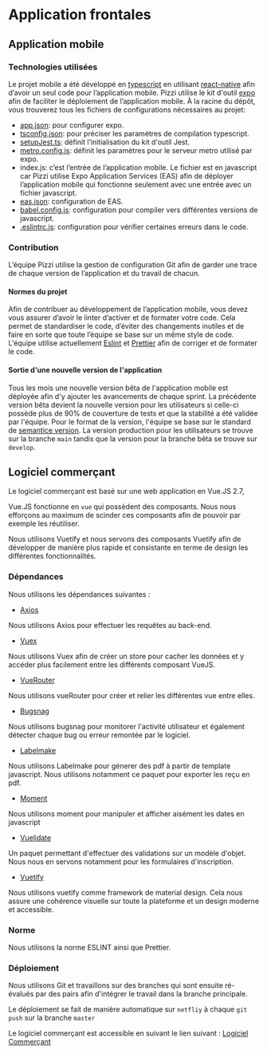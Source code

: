 # Application frontales

## Application mobile

### Technologies utilisées

Le projet mobile a été développé en [typescript](https://www.typescriptlang.org/) en utilisant [react-native](https://reactnative.dev/) afin d’avoir un seul code pour l’application mobile. Pizzi utilise le kit d'outil [expo](https://docs.expo.dev/) afin de faciliter le déploiement de l’application mobile.
À la racine du dépôt, vous trouverez tous les fichiers de configurations nécessaires au projet:
- [app.json](https://docs.expo.dev/versions/latest/config/app/): pour configurer expo.
- [tsconfig.json](https://www.typescriptlang.org/docs/handbook/tsconfig-json.html): pour préciser les paramètres de compilation typescript.
- [setupJest.ts](https://jestjs.io/docs/configuration): définit l’initialisation du kit d'outil Jest.
- [metro.config.js](https://docs.expo.dev/guides/customizing-metro/): définit les paramètres pour le serveur metro utilisé par expo.
- index.js: c’est l’entrée de l’application mobile. Le fichier est en javascript car Pizzi utilise Expo Application Services (EAS) afin de déployer l’application mobile qui fonctionne seulement avec une entrée avec un fichier javascript.
- [eas.json](https://docs.expo.dev/build/eas-json/): configuration de EAS.
- [babel.config.js](https://babeljs.io/docs/en/configuration): configuration pour compiler vers différentes versions de javascript.
- [.eslintrc.js](https://eslint.org/docs/latest/user-guide/configuring/): configuration pour vérifier certaines erreurs dans le code.

### Contribution

L’équipe Pizzi utilise la gestion de configuration Git afin de garder une trace de chaque version de l’application et du travail de chacun.

#### Normes du projet

Afin de contribuer au développement de l’application mobile, vous devez vous assurer d’avoir le linter d’activer et de formater votre code. Cela permet de standardiser le code, d’éviter des changements inutiles et de faire en sorte que toute l’équipe se base sur un même style de code. L'équipe utilise actuellement [Eslint](https://eslint.org/) et [Prettier](https://prettier.io/) afin de corriger et de formater le code.

#### Sortie d'une nouvelle version de l'application

Tous les mois une nouvelle version bêta de l'application mobile est déployée afin d'y ajouter les avancements de chaque sprint. La précédente version bêta devient la nouvelle version pour les utilisateurs si celle-ci possède plus de 90% de couverture de tests et que la stabilité a été validée par l'équipe. Pour le format de la version, l'équipe se base sur le standard de [semantice version](https://semver.org.). La version production pour les utilisateurs se trouve sur la branche `main` tandis que la version pour la branche bêta se trouve sur `develop`.

## Logiciel commerçant

Le logiciel commerçant est basé sur une web application en Vue.JS 2.7,

Vue.JS fonctionne en `vue` qui possèdent des composants. Nous nous efforçons au maximum de scinder ces composants afin de pouvoir par exemple les réutiliser.

Nous utilisons Vuetify et nous servons des composants Vuetify afin de développer de manière plus rapide et consistante en terme de design les différentes fonctionnalités.

### Dépendances

Nous utilisons les dépendances suivantes : 

- [Axios](https://axios-http.com/fr/docs/intro)

Nous utilisons Axios pour effectuer les requêtes au back-end.

- [Vuex](https://vuex.vuejs.org)

Nous utilisons Vuex afin de créer un store pour cacher les données et y accéder plus facilement entre les différents composant VueJS. 

- [VueRouter](https://router.vuejs.org)

Nous utilisons vueRouter pour créer et relier les différentes vue entre elles.

- [Bugsnag](https://www.bugsnag.com)

Nous utilisons bugsnag pour monitorer l'activité utilisateur et également détecter chaque bug ou erreur remontée par le logiciel.

- [Labelmake](https://labelmake.jp)

Nous utilisons Labelmake pour génerer des pdf à partir de template javascript. Nous utilisons notamment ce paquet pour exporter les reçu en pdf. 

- [Moment](https://momentjs.com)

Nous utilisons moment pour manipuler et afficher aisément les dates en javascript

- [Vuelidate](https://github.com/vuelidate/vuelidate)

Un paquet permettant d'effectuer des validations sur un modèle d'objet. Nous nous en servons notamment pour les formulaires d'inscription.

- [Vuetify](https://vuetifyjs.com/en/)

Nous utilisons vuetify comme framework de material design. Cela nous assure une cohérence visuelle sur toute la plateforme et un design moderne et accessible.

### Norme

Nous utilisons la norme ESLINT ainsi que Prettier.

### Déploiement

Nous utilisons Git et travaillons sur des branches qui sont ensuite ré-évalués par des pairs afin d'intégrer le travail dans la branche principale.

Le déploiement se fait de manière automatique sur `netfliy` à chaque `git push` sur la branche `master`

Le logiciel commerçant est accessible en suivant le lien suivant : [Logiciel Commerçant](https://pizzi-webapp.netlify.app/dashboard)
